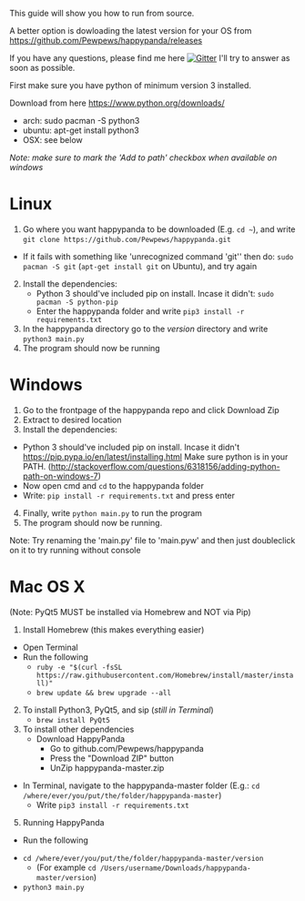 This guide will show you how to run from source.

A better option is dowloading the latest version
for your OS from
https://github.com/Pewpews/happypanda/releases

If you have any questions, please find me here
[![Gitter](https://badges.gitter.im/Join%20Chat.svg)](https://gitter.im/Pewpews/happypanda?utm_source=badge&utm_medium=badge&utm_campaign=pr-badge&utm_content=badge)  I'll try to answer as soon as possible.

First make sure you have python of minimum version 3 installed.

Download from here https://www.python.org/downloads/
- arch: sudo pacman -S python3
- ubuntu: apt-get install python3
- OSX: see below

*Note: make sure to mark the 'Add to path' checkbox when available on windows*

# Linux
1. Go where you want happypanda to be downloaded (E.g. `cd ~`), and write `git clone https://github.com/Pewpews/happypanda.git`
  - If it fails with something like 'unrecognized command 'git'' then do: `sudo pacman -S git` (`apt-get install git` on Ubuntu), and try again
2. Install the dependencies:
    + Python 3 should've included pip on install. Incase it didn't: `sudo pacman -S python-pip`
    + Enter the happypanda folder and write `pip3 install -r requirements.txt`
3. In the happypanda directory go to the *version* directory and write `python3 main.py`
4. The program should now be running

# Windows
1. Go to the frontpage of the happypanda repo and click Download Zip
2. Extract to desired location
3. Install the dependencies:
  - Python 3 should've included pip on install. Incase it didn't https://pip.pypa.io/en/latest/installing.html
	Make sure python is in your PATH. (http://stackoverflow.com/questions/6318156/adding-python-path-on-windows-7)
  - Now open cmd and `cd` to the happypanda folder
  - Write: `pip install -r requirements.txt` and press enter
4. Finally, write `python main.py` to run the program
5. The program should now be running.

Note: Try renaming the 'main.py' file to 'main.pyw' and then just doubleclick on it to try running without console

# Mac OS X
(Note: PyQt5 MUST be installed via Homebrew and NOT via Pip)

1. Install Homebrew (this makes everything easier)
  - Open Terminal
  - Run the following
     + `ruby -e "$(curl -fsSL https://raw.githubusercontent.com/Homebrew/install/master/install)"`
     + `brew update && brew upgrade --all`
    
2. To install Python3, PyQt5, and sip (*still in Terminal*)
     + `brew install PyQt5`
3. To install other dependencies
     - Download HappyPanda
        + Go to github.com/Pewpews/happypanda
        + Press the "Download ZIP" button
        + UnZip happypanda-master.zip
  - In Terminal, navigate to the happypanda-master folder (E.g.: `cd /where/ever/you/put/the/folder/happypanda-master`)
    + Write `pip3 install -r requirements.txt`
5. Running HappyPanda
  - Run the following
   + `cd /where/ever/you/put/the/folder/happypanda-master/version`
     + (For example `cd /Users/username/Downloads/happypanda-master/version`)
   + `python3 main.py`
